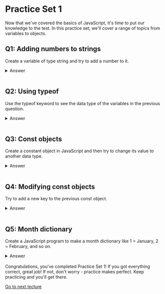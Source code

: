 # Practice Set 1

Now that we've covered the basics of JavaScript, it's time to put our knowledge to the test. In this practice set, we'll cover a range of topics from variables to objects.

## Q1: Adding numbers to strings

Create a variable of type string and try to add a number to it.

<!-- For example, create a variable name with a string value, and a variable age with a number value, and then try to concatenate them using the + operator. Briefly describe the concept of concatenation in your answer. -->

<details><summary>Answer</summary>

```javascript
let name = "Harry";
let age = 29;
console.log(name + age); // "Harry29"
```

In JavaScript, **concatenation** is the process of combining two or more strings into a single string. When you use the + operator with a string and a number, the number is automatically converted to a string and then concatenated with the original string. We'll cover more about string concatenation in the future.

</details> </br>

## Q2: Using typeof

Use the typeof keyword to see the data type of the variables in the previous question.

<!-- Also, note that when you write a + b, you are doing string concatenation, but when you write (a + b), you are doing addition. -->

<details><summary>Answer</summary>

```javascript
console.log(typeof name); // "string"
console.log(typeof age); // "number"
```

When you use the typeof keyword with a variable, it returns a string indicating the data type of that variable. In this case, name is a string, and age is a number.

</details> </br>

## Q3: Const objects

Create a constant object in JavaScript and then try to change its value to another data type.

<details><summary>Answer</summary>

```javascript
const biodata = { 
    name: "Harry",
    age: 30 
};
biodata = 29; // TypeError: Assignment to constant variable.
```

When you create a constant in JavaScript, its value cannot be changed. If you try to assign a new value to a constant, you'll get a TypeError.

</details> </br>

## Q4: Modifying const objects

Try to add a new key to the previous const object.

<details><summary>Answer</summary>

```javascript
const biodata = { 
    name: "Harry", 
    age: 30 
    };
biodata.address = "123 Main St";
console.log(biodata); // { name: "John", age: 30, address: "123 Main St" }
```

Even though biodata is a constant, we can still modify its properties. This is because the const keyword only prevents us from reassigning the variable to a different value. The object itself is still mutable, which means we can add or change its properties.

</details> </br>

## Q5: Month dictionary

Create a JavaScript program to make a month dictionary like 1 = January, 2 = February, and so on.

<details><summary>Answer</summary>

```javascript
const months = {
  1: "January",
  2: "February",
  3: "March",
  4: "April",
  5: "May",
  6: "June",
  7: "July",
  8: "August",
  9: "September",
  10: "October",
  11: "November",
  12: "December"
};
```

</details> </br>
Congratulations, you've completed Practice Set 1! If you got everything correct, great job! If not, don't worry - practice makes perfect. Keep practicing and you'll get there.

[Go to next lecture](https://replit.com/@ramrohit9701/06Operators)
